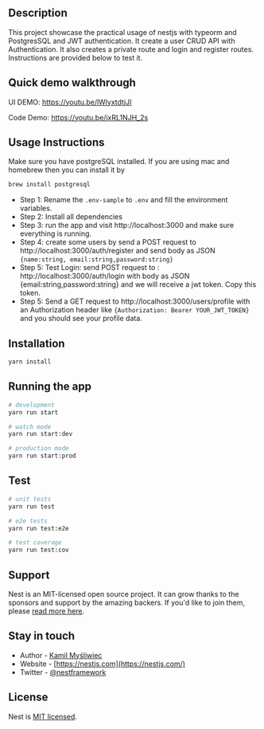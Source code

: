 
## Description
This project showcase the practical usage of nestjs with typeorm and PostgresSQL and JWT authentication. It create a user CRUD API with Authentication. It also creates a private route and login and register routes. Instructions are provided below to test it.

## Quick demo walkthrough
UI DEMO: https://youtu.be/lWlyxtdtjJI

Code Demo: https://youtu.be/jxRL1NJH_2s

## Usage Instructions
Make sure you have postgreSQL installed. If you are using mac and homebrew then you can install it by 
```bash 
brew install postgresql
```
- Step 1: Rename the `.env-sample` to `.env` and fill the environment variables.
- Step 2: Install all dependencies
- Step 3: run the app and visit http://localhost:3000 and make sure everything is running.
- Step 4: create some users by send a POST request to http://localhost:3000/auth/register and send body as JSON `{name:string, email:string,password:string}`
- Step 5: Test Login: send POST request to : http://localhost:3000/auth/login with body as JSON {email:string,password:string} and we will receive a jwt token. Copy this token.
- Step 5: Send a GET request to http://localhost:3000/users/profile with an Authorization header like `{Authorization: Bearer YOUR_JWT_TOKEN}` and you should see your profile data.


## Installation

```bash
yarn install
```

## Running the app

```bash
# development
yarn run start

# watch mode
yarn run start:dev

# production mode
yarn run start:prod
```

## Test

```bash
# unit tests
yarn run test

# e2e tests
yarn run test:e2e

# test coverage
yarn run test:cov
```

## Support

Nest is an MIT-licensed open source project. It can grow thanks to the sponsors and support by the amazing backers. If you'd like to join them, please [read more here](https://docs.nestjs.com/support).

## Stay in touch

- Author - [Kamil Myśliwiec](https://kamilmysliwiec.com)
- Website - [https://nestjs.com](https://nestjs.com/)
- Twitter - [@nestframework](https://twitter.com/nestframework)

## License

Nest is [MIT licensed](LICENSE).
